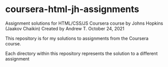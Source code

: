 # coursera-html-jh-assignments
Assignment solutions for HTML/CSS/JS Coursera course by Johns Hopkins (Jaakov Chaikin)
Created by Andrew T.
October 24, 2021

This repository is for my solutions to assignments from the Coursera course.

Each directory within this repository represents the solution to a different assignment
